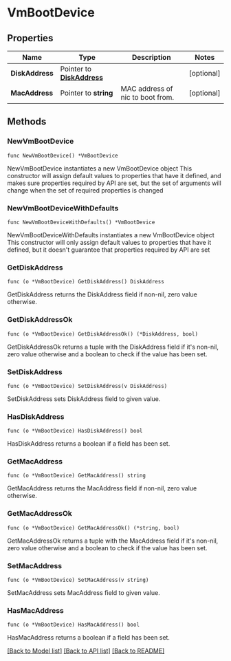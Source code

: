 # VmBootDevice

## Properties

Name | Type | Description | Notes
------------ | ------------- | ------------- | -------------
**DiskAddress** | Pointer to [**DiskAddress**](DiskAddress.md) |  | [optional] 
**MacAddress** | Pointer to **string** | MAC address of nic to boot from. | [optional] 

## Methods

### NewVmBootDevice

`func NewVmBootDevice() *VmBootDevice`

NewVmBootDevice instantiates a new VmBootDevice object
This constructor will assign default values to properties that have it defined,
and makes sure properties required by API are set, but the set of arguments
will change when the set of required properties is changed

### NewVmBootDeviceWithDefaults

`func NewVmBootDeviceWithDefaults() *VmBootDevice`

NewVmBootDeviceWithDefaults instantiates a new VmBootDevice object
This constructor will only assign default values to properties that have it defined,
but it doesn't guarantee that properties required by API are set

### GetDiskAddress

`func (o *VmBootDevice) GetDiskAddress() DiskAddress`

GetDiskAddress returns the DiskAddress field if non-nil, zero value otherwise.

### GetDiskAddressOk

`func (o *VmBootDevice) GetDiskAddressOk() (*DiskAddress, bool)`

GetDiskAddressOk returns a tuple with the DiskAddress field if it's non-nil, zero value otherwise
and a boolean to check if the value has been set.

### SetDiskAddress

`func (o *VmBootDevice) SetDiskAddress(v DiskAddress)`

SetDiskAddress sets DiskAddress field to given value.

### HasDiskAddress

`func (o *VmBootDevice) HasDiskAddress() bool`

HasDiskAddress returns a boolean if a field has been set.

### GetMacAddress

`func (o *VmBootDevice) GetMacAddress() string`

GetMacAddress returns the MacAddress field if non-nil, zero value otherwise.

### GetMacAddressOk

`func (o *VmBootDevice) GetMacAddressOk() (*string, bool)`

GetMacAddressOk returns a tuple with the MacAddress field if it's non-nil, zero value otherwise
and a boolean to check if the value has been set.

### SetMacAddress

`func (o *VmBootDevice) SetMacAddress(v string)`

SetMacAddress sets MacAddress field to given value.

### HasMacAddress

`func (o *VmBootDevice) HasMacAddress() bool`

HasMacAddress returns a boolean if a field has been set.


[[Back to Model list]](../README.md#documentation-for-models) [[Back to API list]](../README.md#documentation-for-api-endpoints) [[Back to README]](../README.md)


